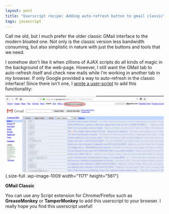 ```yaml
---
layout: post
title: "Userscript recipe: Adding auto-refresh button to gmail classic"
tags: javascript
---
```


Call me old, but I much prefer the older classic GMail interface to the modern bloated one. Not only is the classic version less bandwidth consuming, but also simplistic in nature with just the buttons and tools that we need.<!--more-->

I somehow don't like it when zillions of AJAX scripts do all kinds of magic in the background of the web-page. However, I still want the GMail tab to auto-refresh itself and check new mails while I'm working in another tab in my browser. If only Google provided a way to auto-refresh in the classic interface! Since there isn't one, I [wrote a user-script](https://gist.github.com/prahladyeri/b66ba873106474520577ff744aa1ed46) to add this functionality:

![GMail Classic](/uploads/2018/08/gmail_classic_final.png){.size-full .wp-image-1009 width="1171" height="561"}

**GMail Classic**

You can use any Script extension for Chrome/Firefox such as **GreaseMonkey** or **TamperMonkey** to add this userscript to your browser. I really hope you find this userscript useful!
